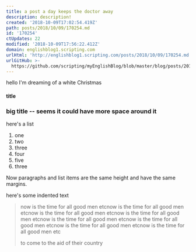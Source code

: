 ```yaml
---
title: a post a day keeps the doctor away
description: description!
created: '2018-10-09T17:02:54.419Z'
path: posts/2018/10/09/170254.md
id: '170254'
ctUpdates: 22
modified: '2018-10-09T17:56:22.412Z'
domain: englishblog1.scripting.com
urlHtml: 'http://englishblog1.scripting.com/posts/2018/10/09/170254.md'
urlGitHub: >-
  https://github.com/scripting/myEnglishBlog/blob/master/blog/posts/2018/10/09/170254.md
---
```

hello I'm dreaming of a white Christmas

#### title

### big title -- seems it could have more space around it

here's a list

1.  one
2.  two
3.  three
4.  four
5.  five
6.  three

Now paragraphs and list items are the same height and have the same margins.

here's some indented text

> now is the time for all good men etcnow is the time for all good men etcnow is the time for all good men etcnow is the time for all good men etcnow is the time for all good men etcnow is the time for all good men etcnow is the time for all good men etcnow is the time for all good men etc
>
> to come to the aid of their country
